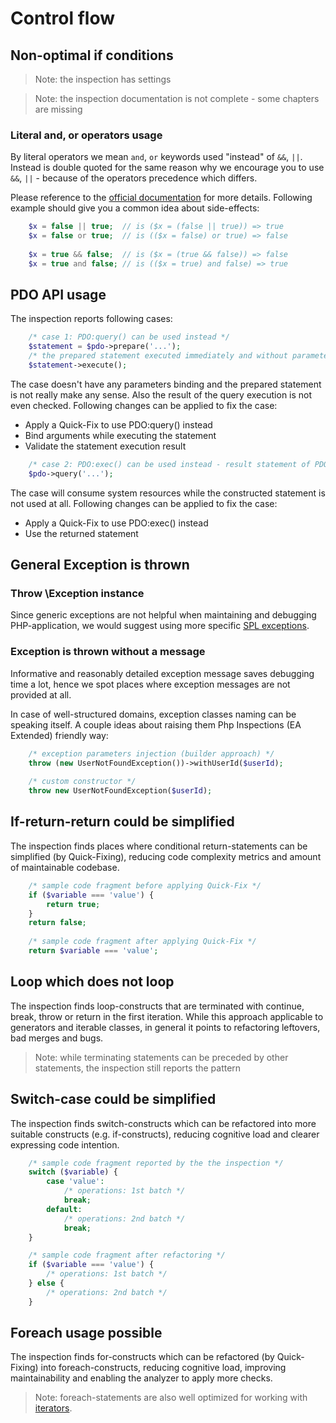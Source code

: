 # Control flow

## Non-optimal if conditions

> Note: the inspection has settings

> Note: the inspection documentation is not complete - some chapters are missing

### Literal and, or operators usage

By literal operators we mean `and`, `or` keywords used "instead" of `&&`, `||`. Instead is double quoted for the same 
 reason why we encourage you to use `&&`, `||` - because of the operators precedence which differs.
 
Please reference to the [official documentation](http://php.net/manual/en/language.operators.logical.php) for more 
details. Following example should give you a common idea about side-effects:

```php
    $x = false || true;  // is ($x = (false || true)) => true
    $x = false or true;  // is (($x = false) or true) => false
    
    $x = true && false;  // is ($x = (true && false)) => false
    $x = true and false; // is (($x = true) and false) => true
```

## PDO API usage

The inspection reports following cases:

```php
    /* case 1: PDO:query() can be used instead */
    $statement = $pdo->prepare('...');
    /* the prepared statement executed immediately and without parameters and result check */
    $statement->execute(); 
```

The case doesn't have any parameters binding and the prepared statement is not really make any sense. 
Also the result of the query execution is not even checked. Following changes can be applied to fix the case:

- Apply a Quick-Fix to use PDO:query() instead
- Bind arguments while executing the statement
- Validate the statement execution result

```php
    /* case 2: PDO:exec() can be used instead - result statement of PDO:query() is not used */
    $pdo->query('...');
```

The case will consume system resources while the constructed statement is not used at all.
Following changes can be applied to fix the case:

- Apply a Quick-Fix to use PDO:exec() instead
- Use the returned statement

## General Exception is thrown

### Throw \Exception instance

Since generic exceptions are not helpful when maintaining and debugging PHP-application, we would suggest using more 
specific [SPL exceptions](https://secure.php.net/manual/en/spl.exceptions.php).

### Exception is thrown without a message

Informative and reasonably detailed exception message saves debugging time a lot, hence we spot places where 
exception messages are not provided at all.

In case of well-structured domains, exception classes naming can be speaking itself. A couple ideas about raising them 
Php Inspections (EA Extended) friendly way:

```php
    /* exception parameters injection (builder approach) */
    throw (new UserNotFoundException())->withUserId($userId);
    
    /* custom constructor */
    throw new UserNotFoundException($userId);
```

## If-return-return could be simplified

The inspection finds places where conditional return-statements can be simplified (by Quick-Fixing), reducing code 
complexity metrics and amount of maintainable codebase. 

```php
    /* sample code fragment before applying Quick-Fix */
    if ($variable === 'value') {
        return true;
    }
    return false;
    
    /* sample code fragment after applying Quick-Fix */
    return $variable === 'value';
```

## Loop which does not loop

The inspection finds loop-constructs that are terminated with continue, break, throw or return in the first iteration. While 
this approach applicable to generators and iterable classes, in general it points to refactoring leftovers, bad merges 
and bugs.

> Note: while terminating statements can be preceded by other statements, the inspection still reports the pattern

## Switch-case could be simplified

The inspection finds switch-constructs which can be refactored into more suitable constructs (e.g. if-constructs), 
reducing cognitive load and clearer expressing code intention. 

```php
    /* sample code fragment reported by the the inspection */
    switch ($variable) {
        case 'value':
            /* operations: 1st batch */
            break;
        default:
            /* operations: 2nd batch */
            break;
    }

    /* sample code fragment after refactoring */
    if ($variable === 'value') {
        /* operations: 1st batch */
    } else {
        /* operations: 2nd batch */
    }
```

## Foreach usage possible

The inspection finds for-constructs which can be refactored (by Quick-Fixing) into foreach-constructs, reducing 
cognitive load, improving maintainability and enabling the analyzer to apply more checks.

> Note: foreach-statements are also well optimized for working with <a href="https://secure.php.net/manual/en/class.iterator.php">iterators</a>. 